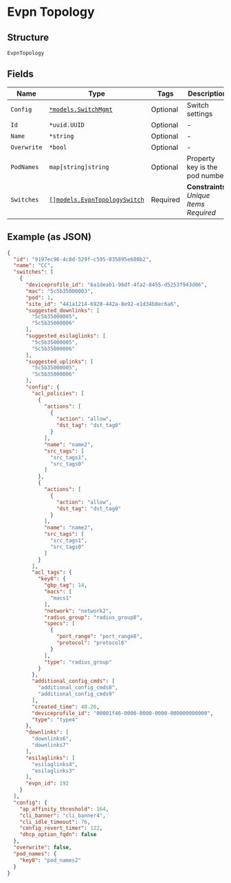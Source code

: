 
# Evpn Topology

## Structure

`EvpnTopology`

## Fields

| Name | Type | Tags | Description |
|  --- | --- | --- | --- |
| `Config` | [`*models.SwitchMgmt`](../../doc/models/switch-mgmt.md) | Optional | Switch settings |
| `Id` | `*uuid.UUID` | Optional | - |
| `Name` | `*string` | Optional | - |
| `Overwrite` | `*bool` | Optional | - |
| `PodNames` | `map[string]string` | Optional | Property key is the pod number |
| `Switches` | [`[]models.EvpnTopologySwitch`](../../doc/models/evpn-topology-switch.md) | Required | **Constraints**: *Unique Items Required* |

## Example (as JSON)

```json
{
  "id": "9197ec96-4c8d-529f-c595-035895e688b2",
  "name": "CC",
  "switches": [
    {
      "deviceprofile_id": "6a1deab1-96df-4fa2-8455-d5253f943d06",
      "mac": "5c5b35000003",
      "pod": 1,
      "site_id": "441a1214-6928-442a-8e92-e1d34b8ec6a6",
      "suggested_downlinks": [
        "5c5b35000005",
        "5c5b35000006"
      ],
      "suggested_esilaglinks": [
        "5c5b35000005",
        "5c5b35000006"
      ],
      "suggested_uplinks": [
        "5c5b35000005",
        "5c5b35000006"
      ],
      "config": {
        "acl_policies": [
          {
            "actions": [
              {
                "action": "allow",
                "dst_tag": "dst_tag0"
              }
            ],
            "name": "name2",
            "src_tags": [
              "src_tags1",
              "src_tags0"
            ]
          },
          {
            "actions": [
              {
                "action": "allow",
                "dst_tag": "dst_tag0"
              }
            ],
            "name": "name2",
            "src_tags": [
              "src_tags1",
              "src_tags0"
            ]
          }
        ],
        "acl_tags": {
          "key0": {
            "gbp_tag": 14,
            "macs": [
              "macs1"
            ],
            "network": "network2",
            "radius_group": "radius_group8",
            "specs": [
              {
                "port_range": "port_range8",
                "protocol": "protocol6"
              }
            ],
            "type": "radius_group"
          }
        },
        "additional_config_cmds": [
          "additional_config_cmds0",
          "additional_config_cmds9"
        ],
        "created_time": 40.26,
        "deviceprofile_id": "00001f46-0000-0000-0000-000000000000",
        "type": "type4"
      },
      "downlinks": [
        "downlinks6",
        "downlinks7"
      ],
      "esilaglinks": [
        "esilaglinks4",
        "esilaglinks3"
      ],
      "evpn_id": 192
    }
  ],
  "config": {
    "ap_affinity_threshold": 164,
    "cli_banner": "cli_banner4",
    "cli_idle_timeout": 76,
    "config_revert_timer": 122,
    "dhcp_option_fqdn": false
  },
  "overwrite": false,
  "pod_names": {
    "key0": "pod_names2"
  }
}
```

